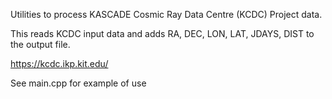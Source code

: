 Utilities to process KASCADE Cosmic Ray Data Centre (KCDC) Project data.

This reads KCDC input data and adds RA, DEC, LON, LAT, JDAYS, DIST to the output file.

https://kcdc.ikp.kit.edu/

See main.cpp for example of use


